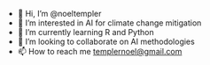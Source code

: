- 👋 Hi, I’m @noeltempler
- 👀 I’m interested in AI for climate change mitigation
- 🌱 I’m currently learning R and Python
- 💞️ I’m looking to collaborate on AI methodologies
- 📫 How to reach me templernoel@gmail.com

<!---
noeltempler/noeltempler is a ✨ special ✨ repository because its `README.md` (this file) appears on your GitHub profile.
You can click the Preview link to take a look at your changes.
--->

